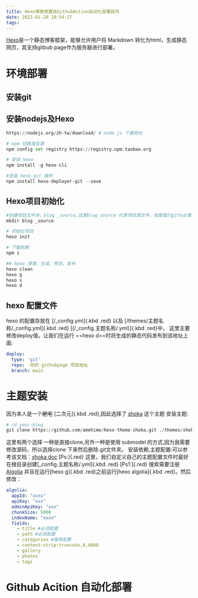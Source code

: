 ```yaml
---
title: Hexo博客搭建及GithubAction自动化部署踩坑
date: 2023-01-20 18:54:27
tags:
---
```


[Hexo](https://hexo.io/)是一个静态博客框架，能够允许用户将 Markdown 转化为html，生成静态网页，其支持gitbub page作为服务器进行部署。

# 环境部署
##  安装git 
##  安装nodejs及Hexo
``` python
https://nodejs.org/zh-tw/download/ # node js 下载地址

# npm 切换淘宝源
npm config set registry https://registry.npm.taobao.org

# 安装 hexo
npm install -g hexo-cli

#安装 hexo git 插件
npm install hexo-deployer-git --save

```
## Hexo项目初始化
``` python
#创建项目文件夹，blog _source,这里blog_source 代表项目源文件，但是我们github需要创建两个仓库，一个仓库跟这个文件夹关联，并且自动化发布，另外一个项目用于储存的静态资源。
mkdir blog _source

# 初始化项目
hexo init

# 下载依赖
npm i

## hexo 清理、生成、预览、发布
hexo clean
hexo g
hexo s
hexo d

```

## hexo 配置文件

hexo 的配置存放在 [/_config.yml]{.kbd .red} 以及 [/themes/主题名称/_config.yml]{.kbd .red} [\(/_config.主题名称/.yml\)]{.kbd .red}中，
这里主要修改deploy值，让我们在运行 ==hexo d==时将生成的静态代码发布到该地址上面:
``` yml
deploy:
  type: 'git'
  repo:  你的 githubpage 项目地址
  branch: main
```

# 主题安装
因为本人是一个~~肥宅~~ [二次元]{.kbd .red},因此选择了 [shoka](https://shoka.lostyu.me/computer-science/note/theme-shoka-doc/) 这个主题
安装主题:
``` python
# cd your-blog
git clone https://github.com/amehime/hexo-theme-shoka.git ./themes/shoka
```
这里有两个选择 一种是直接clone,另外一种是使用 submodel 的方式,因为我需要修改源码，所以选择clone 下来然后删除.git文件夹。
安装依赖,主题配置:可以参考该文档：[shoka doc](https://shoka.lostyu.me/categories/computer-science/note/theme-shoka-doc/)
[Ps:]{.red} 这里，我们自定义自己的主题配置文件时最好在根目录创建[_config.主题名称/.yml]{.kbd .red}
[Ps1:]{.red} 搜索需要注册[Algolia](https://www.algolia.com/users/sign_in) 并且在运行[hexo g]{.kbd .red}之前运行[hexo algolia]{.kbd .red}。然后修改：
``` yml
algolia:
  appId: "xxxx"
  apiKey: "xxx"
  adminApiKey: "xxx"
  chunkSize: 5000
  indexName: "xxxx"
  fields:
    - title #必须配置
    - path #必须配置
    - categories #推荐配置
    - content:strip:truncate,0,4000
    - gallery
    - photos
    - tags
```


# Github Acition 自动化部署